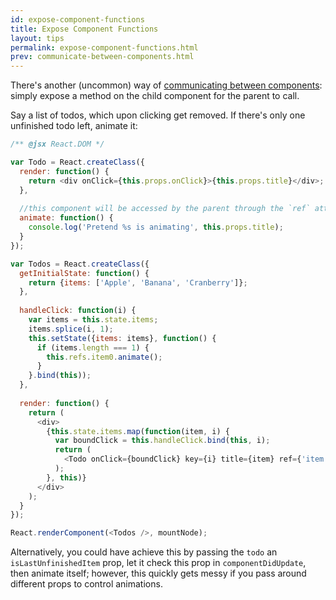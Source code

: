 ```yaml
---
id: expose-component-functions
title: Expose Component Functions
layout: tips
permalink: expose-component-functions.html
prev: communicate-between-components.html
---
```


There's another (uncommon) way of [communicating between components](/react/tips/communicate-between-components.html): simply expose a method on the child component for the parent to call.

Say a list of todos, which upon clicking get removed. If there's only one unfinished todo left, animate it:

```js
/** @jsx React.DOM */

var Todo = React.createClass({
  render: function() {
    return <div onClick={this.props.onClick}>{this.props.title}</div>;
  },
  
  //this component will be accessed by the parent through the `ref` attribute
  animate: function() {
    console.log('Pretend %s is animating', this.props.title);
  }
});

var Todos = React.createClass({
  getInitialState: function() {
    return {items: ['Apple', 'Banana', 'Cranberry']};
  },
  
  handleClick: function(i) {
    var items = this.state.items;
    items.splice(i, 1);
    this.setState({items: items}, function() {
      if (items.length === 1) {
        this.refs.item0.animate();
      }
    }.bind(this));
  },
  
  render: function() {
    return (
      <div>
        {this.state.items.map(function(item, i) {
          var boundClick = this.handleClick.bind(this, i);
          return (
            <Todo onClick={boundClick} key={i} title={item} ref={'item' + i} />
          );
        }, this)}
      </div>
    );
  }
});

React.renderComponent(<Todos />, mountNode);
```

Alternatively, you could have achieve this by passing the `todo` an `isLastUnfinishedItem` prop, let it check this prop in `componentDidUpdate`, then animate itself; however, this quickly gets messy if you pass around different props to control animations.
